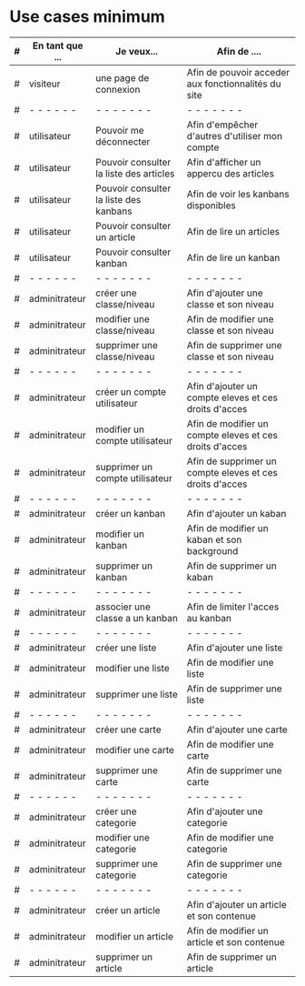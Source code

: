 # Use cases minimum

| #   | En tant que ... | Je veux...                                    | Afin de ....                                              |
| --- | --------------- | --------------------------------------------- | ----------------------------------------------------------|
| #   | visiteur        | une page de connexion                         | Afin de pouvoir acceder aux fonctionnalités du site       |
| #   | - - - - - -     | - - - - - - -                                 | - - - - - - -                                             |
| #   | utilisateur     | Pouvoir me déconnecter                        | Afin d'empêcher d'autres d'utiliser mon compte            |
| #   | utilisateur     | Pouvoir consulter la liste des articles       | Afin d'afficher un appercu des articles                   |
| #   | utilisateur     | Pouvoir consulter la liste des kanbans        | Afin de voir les kanbans disponibles                      |
| #   | utilisateur     | Pouvoir consulter un article                  | Afin de lire un articles                                  |
| #   | utilisateur     | Pouvoir consulter kanban                      | Afin de lire un kanban                                    |
| #   | - - - - - -     | - - - - - - -                                 | - - - - - - -                                             |
| #   | adminitrateur   | créer une classe/niveau                       | Afin d'ajouter une classe et son niveau                   |
| #   | adminitrateur   | modifier une classe/niveau                    | Afin de modifier une classe et son niveau                 |
| #   | adminitrateur   | supprimer une classe/niveau                   | Afin de supprimer une classe et son niveau                |
| #   | - - - - - -     | - - - - - - -                                 | - - - - - - -                                             |
| #   | adminitrateur   | créer un compte utilisateur                   | Afin d'ajouter un compte eleves et ces droits d'acces     |
| #   | adminitrateur   | modifier un compte utilisateur                | Afin de modifier un compte eleves et ces droits d'acces   |
| #   | adminitrateur   | supprimer un compte utilisateur               | Afin de supprimer un compte eleves et ces droits d'acces  |
| #   | - - - - - -     | - - - - - - -                                 | - - - - - - -                                             |
| #   | adminitrateur   | créer un kanban                               | Afin d'ajouter un kaban                                   |
| #   | adminitrateur   | modifier un kanban                            | Afin de modifier un kaban et son background               |
| #   | adminitrateur   | supprimer un kanban                           | Afin de supprimer un kaban                                |
| #   | - - - - - -     | - - - - - - -                                 | - - - - - - -                                             |
| #   | adminitrateur   | associer une classe a un kanban               | Afin de limiter l'acces au kanban                         |
| #   | - - - - - -     | - - - - - - -                                 | - - - - - - -                                             |
| #   | adminitrateur   | créer une liste                               | Afin d'ajouter une liste                                  |
| #   | adminitrateur   | modifier une liste                            | Afin de modifier une liste                                |
| #   | adminitrateur   | supprimer une liste                           | Afin de supprimer une liste                               |
| #   | - - - - - -     | - - - - - - -                                 | - - - - - - -                                             |
| #   | adminitrateur   | créer une carte                               | Afin d'ajouter une carte                                  |
| #   | adminitrateur   | modifier une carte                            | Afin de modifier une carte                                |
| #   | adminitrateur   | supprimer une carte                           | Afin de supprimer une carte                               |
| #   | - - - - - -     | - - - - - - -                                 | - - - - - - -                                             |
| #   | adminitrateur   | créer une categorie                           | Afin d'ajouter une categorie                              |
| #   | adminitrateur   | modifier une categorie                        | Afin de modifier une categorie                            |
| #   | adminitrateur   | supprimer une categorie                       | Afin de supprimer une categorie                           |
| #   | - - - - - -     | - - - - - - -                                 | - - - - - - -                                             |
| #   | adminitrateur   | créer un article                              | Afin d'ajouter un article et son contenue                 |
| #   | adminitrateur   | modifier un article                           | Afin de modifier un article et son contenue               |
| #   | adminitrateur   | supprimer un article                          | Afin de supprimer un article                              |